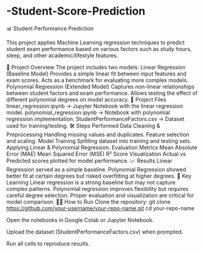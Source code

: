 # -Student-Score-Prediction
📊 Student Performance Prediction

This project applies Machine Learning regression techniques to predict student exam performance based on various factors such as study hours, sleep, and other academic/lifestyle features.

🚀 Project Overview
The project includes two models:
Linear Regression (Baseline Model)
Provides a simple linear fit between input features and exam scores.
Acts as a benchmark for evaluating more complex models.
Polynomial Regression (Extended Model)
Captures non-linear relationships between student factors and exam performance.
Allows testing the effect of different polynomial degrees on model accuracy.
📂 Project Files
linear_regression.ipynb → Jupyter Notebook with the linear regression model.
polynomial_regression.ipynb → Notebook with polynomial regression implementation.
StudentPerformanceFactors.csv → Dataset used for training/testing.
🛠️ Steps Performed
Data Cleaning & Preprocessing
Handling missing values and duplicates.
Feature selection and scaling.
Model Training
Splitting dataset into training and testing sets.
Applying Linear & Polynomial Regression.
Evaluation Metrics
Mean Absolute Error (MAE)
Mean Squared Error (MSE)
R² Score
Visualization
Actual vs Predicted scores plotted for model performance.
📈 Results
Linear Regression served as a simple baseline.
Polynomial Regression showed better fit at certain degrees but risked overfitting at higher degrees.
🔑 Key Learning
Linear regression is a strong baseline but may not capture complex patterns.
Polynomial regression improves flexibility but requires careful degree selection.
Proper evaluation and visualization are critical for model comparison.
👨‍💻 How to Run
Clone the repository:
git clone https://github.com/your-username/your-repo-name.git
cd your-repo-name

Open the notebooks in Google Colab or Jupyter Notebook.

Upload the dataset (StudentPerformanceFactors.csv) when prompted.

Run all cells to reproduce results.
